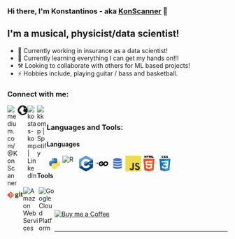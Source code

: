 ### Hi there, I'm Konstantinos - aka [KonScanner][website] 👋

## I'm a musical, physicist/data scientist!

- 🔭 Currently working in insurance as a data scientist!
- 🌱 Currently learning everything I can get my hands on!!!
- ⚒ Looking to collaborate with others for ML based projects!
- ⚡ Hobbies include, playing guitar / bass and basketball.

### Connect with me:
[<img align="left" alt="medium.com/@KonScanner" width="24px" src="https://www.flaticon.com/svg/static/icons/svg/2111/2111505.svg" />][medium]
[<img align="left" alt="kkombos.appspot.com" width="22px" src="https://raw.githubusercontent.com/iconic/open-iconic/master/svg/globe.svg" />][website]
[<img align="left" alt="kostas-komp | LinkedIn" width="22px" src="https://cdn.jsdelivr.net/npm/simple-icons@v3/icons/linkedin.svg" />][linkedin]
[<img align="left" alt="kkomp | Spotify" width="22px" src="https://cdn.jsdelivr.net/npm/simple-icons@v3/icons/spotify.svg" />][spotify]

<br/>

### Languages and Tools:

#### Languages

[<img align="left" alt="Python" width="36px" src="https://raw.githubusercontent.com/github/explore/80688e429a7d4ef2fca1e82350fe8e3517d3494d/topics/python/python.png" />][python]
[<img align="left" alt="R" width="36px" src="https://i0.wp.com/static1.squarespace.com/static/51156277e4b0b8b2ffe11c00/t/583ccafcbebafbc5c11fa6ec/1480379239088/RStudio-Ball.png?w=584&ssl=1" />][r]
[<img align="left" alt="C++" width="36px" src="https://raw.githubusercontent.com/github/explore/80688e429a7d4ef2fca1e82350fe8e3517d3494d/topics/cpp/cpp.png" />][cpp]
[<img align="left" alt="Go" width="36px" src="https://raw.githubusercontent.com/github/explore/80688e429a7d4ef2fca1e82350fe8e3517d3494d/topics/go/go.png" />][go]
[<img align="left" alt="SQL" width="36px" src="https://raw.githubusercontent.com/github/explore/80688e429a7d4ef2fca1e82350fe8e3517d3494d/topics/sql/sql.png" />][sql]
[<img align="left" alt="JavaScript" width="36px" src="https://raw.githubusercontent.com/github/explore/80688e429a7d4ef2fca1e82350fe8e3517d3494d/topics/javascript/javascript.png" />][js]
[<img align="left" alt="HTML5" width="36px" src="https://raw.githubusercontent.com/github/explore/80688e429a7d4ef2fca1e82350fe8e3517d3494d/topics/html/html.png" />][js]
[<img align="left" alt="CSS3" width="36px" src="https://raw.githubusercontent.com/github/explore/80688e429a7d4ef2fca1e82350fe8e3517d3494d/topics/css/css.png" />][js]
<br />

#### Tools
[<img align="left" alt="Git" width="36px" src="https://raw.githubusercontent.com/github/explore/80688e429a7d4ef2fca1e82350fe8e3517d3494d/topics/git/git.png" />][git]
[<img align="left" alt="Amazon Web Services" width="36px" src="https://upload.wikimedia.org/wikipedia/commons/thumb/9/93/Amazon_Web_Services_Logo.svg/1280px-Amazon_Web_Services_Logo.svg.png" />][aws]
[<img align="left" alt="Google Cloud Platform" width="36px" src="https://d2cnjxvu6pstmv.cloudfront.net/wp-content/uploads/2018/01/22135110/gcp_icon_v.png" />][gcp]
<br />
<br />
<br />
[<img align="center" alt="Buy me a Coffee" width="256px" src="https://amynewnham.files.wordpress.com/2019/08/buymeacoffee_red402x-e1565370994491.png" />][coffee]
<br />
<br />

---

<!-- <img align="left" alt="KonScanner's Github Stats" src="https://github-readme-stats.vercel.app/api?username=KonScanner&show_icons=true&hide_border=true" /> -->

[website]: https://konscanner.github.io/CV/
[linkedin]: https://www.linkedin.com/in/kostas-komp/
[spotify]: https://open.spotify.com/user/kkomp?si=C77et8aORP6V0SD7dkz9rw
[python]: https://github.com/KonScanner?tab=repositories&q=&type=&language=python
[r]: https://github.com/KonScanner?tab=repositories&q=&type=&language=r
[go]: https://github.com/KonScanner?tab=repositories&q=&type=&language=go
[sql]: https://github.com/KonScanner?tab=repositories&q=&type=&language=plpgsql
[git]: https://github.com/KonScanner?tab=repositories
[aws]: https://github.com/KonScanner/computer-vision-cloud9
[gcp]: https://pi-approxilator-288113.appspot.com/
[personalcv]: https://konscanner.github.io/CV/
[coffee]: https://www.paypal.com/paypalme/QuantumMechanics
[medium]: https://medium.com/@KonScanner
[js]: https://konscanner.github.io/js-animated-starship/
[cpp]: https://github.com/KonScanner/cpp-tetris-clone
